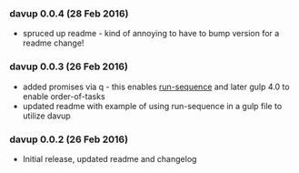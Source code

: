 ### davup 0.0.4 (28 Feb 2016)
* spruced up readme - kind of annoying to have to bump version for a readme change!

### davup 0.0.3 (26 Feb 2016)
* added promises via q - this enables [run-sequence](https://github.com/OverZealous/run-sequence) and later gulp 4.0 to enable order-of-tasks
* updated readme with example of using run-sequence in a gulp file to utilize davup

### davup 0.0.2 (26 Feb 2016)
* Initial release, updated readme and changelog
